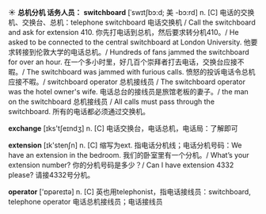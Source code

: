 ☀ <span class="category">**总机分机 话务人员：**</span>
<span class="vocabulary">**switchboard**</span> [ˈswɪtʃbɔ:d; 美 -bɔ:rd]
<span class="definition">n. [C] 电话的交换机、交换台、总机：</span>telephone switchboard 电话交换机 / Call the switchboard and ask for extension 410. 你先打电话到总机，然后要求转分机410。/ He asked to be connected to the central switchboard at London University. 他要求转接到伦敦大学的电话总机。/ Hundreds of fans jammed the switchboard for over an hour. 在一个多小时里，好几百个崇拜者打去电话，交换台应接不暇。/ The switchboard was jammed with furious calls. 愤怒的投诉电话令总机应接不暇。/ switchboard operator 总机接线员 / The switchboard operator was the hotel owner's wife. 电话总台的接线员是旅馆老板的妻子。/ the man on the switchboard 总机接线员 / All calls must pass through the switchboard. 所有的电话都必须通过交换机。

<span class="vocabulary">**exchange**</span> [ɪks'tʃeɪndӡ] 
<span class="definition">n. [C] 电话交换台，电话总机，电话局：</span>了解即可

<span class="vocabulary">**extension**</span> [ɪk'stenʃn] 
<span class="definition">n. [C] 缩写为ext. 指电话分机线；电话分机号码：</span>We have an extension in the bedroom. 我们的卧室里有一个分机。/ What’s your extension number? 你的分机号码是多少？/ Can I have extension 4332 please? 请接4332号分机。

<span class="vocabulary">**operator**</span> ['ɒpəreɪtə] 
<span class="definition">n. [C] 英也用telephonist，指电话接线员：</span>switchboard, telephone operator 电话总机接线员；电话接线员

